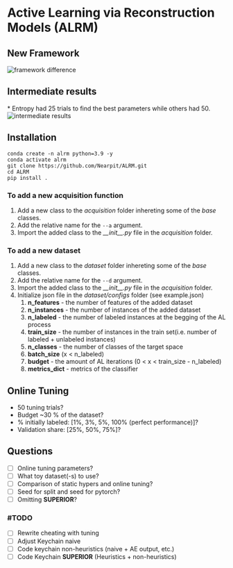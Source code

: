 # Active Learning via Reconstruction Models (ALRM)

## New Framework

![framework difference](https://github.com/Nearpit/ALRM/blob/main/plots/flow_diff.png?raw=true)

## Intermediate results
\* Entropy had 25 trials to find the best parameters while others had 50.
![intermediate results](https://github.com/Nearpit/ALRM/blob/main/plots/intermediate_results.png?raw=true)

## Installation

```
conda create -n alrm python=3.9 -y
conda activate alrm  
git clone https://github.com/Nearpit/ALRM.git
cd ALRM
pip install .
```

### To add a new acquisition function

1. Add a new class to the _acquisition_ folder inhereting some of the _base_ classes.
2. Add the relative name for the `--a` argument.
3. Import the added class to the _\_\_init\_\_.py_ file in the _acquisition_ folder.

### To add a new dataset

1. Add a new class to the _dataset_ folder inhereting some of the _base_ classes.
2. Add the relative name for the `--d` argument.
3. Import the added class to the _\_\_init\_\_.py_ file in the _acquisition_ folder.
4. Initialize json file in the _dataset/configs_ folder (see example.json)
   1. __n_features__ - the number of features of the added dataset
   2. __n_instances__ - the number of instances of the added dataset
   3. __n_labeled__ - the number of labeled instances at the begging of the AL process
   4. __train_size__ - the number of instances in the train set(i.e. number of labeled  + unlabeled instances)
   5. __n_classes__ - the number of classes of the target space
   6. __batch_size__ (x < n_labeled)
   7. __budget__ - the amount of AL iterations (0 < x < train_size - n_labeled)
   8. __metrics_dict__ - metrics of the classifier


## Online Tuning

- 50 tuning trials?
- Budget ~30 % of the dataset?
- % initially labeled: [1%, 3%, 5%, 100% (perfect performance)]?
- Validation share: [25%, 50%, 75%]?

## Questions

- [ ] Online tuning parameters?
- [ ] What toy dataset(-s) to use?
- [ ] Comparison of static hypers and online tuning?
- [ ] Seed for split and seed for pytorch?
- [ ] Omitting __SUPERIOR__?

### \#TODO

- [ ] Rewrite cheating with tuning
- [ ] Adjust Keychain naive
- [ ] Code keychain non-heuristics (naive + AE output, etc.)
- [ ] Code Keychain __SUPERIOR__ (Heuristics + non-heuristics)

